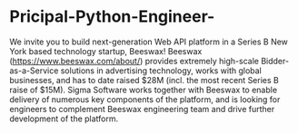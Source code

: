 # Pricipal-Python-Engineer-
We invite you to build next-generation Web API platform in a Series B New York based technology startup, Beeswax!  Beeswax (https://www.beeswax.com/about/) provides extremely high-scale Bidder-as-a-Service solutions in advertising technology, works with global businesses, and has to date raised $28M (incl. the most recent Series B raise of $15M).  Sigma Software works together with Beeswax to enable delivery of numerous key components of the platform, and is looking for engineers to complement Beeswax engineering team and drive further development of the platform.
